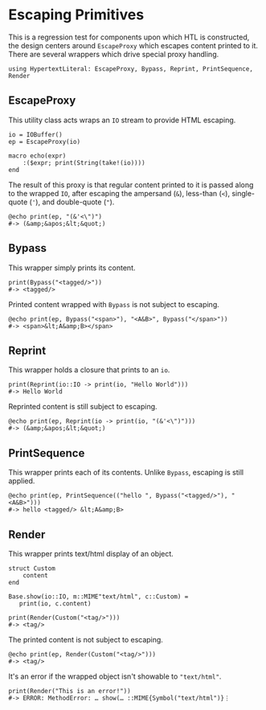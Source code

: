 # Escaping Primitives

This is a regression test for components upon which HTL is constructed,
the design centers around `EscapeProxy` which escapes content printed to
it. There are several wrappers which drive special proxy handling.

    using HypertextLiteral: EscapeProxy, Bypass, Reprint, PrintSequence, Render

## EscapeProxy

This utility class acts wraps an `IO` stream to provide HTML escaping.

    io = IOBuffer()
    ep = EscapeProxy(io)

    macro echo(expr)
        :($expr; print(String(take!(io))))
    end

The result of this proxy is that regular content printed to it is passed
along to the wrapped `IO`, after escaping the ampersand (`&`), less-than
(`<`), single-quote (`'`), and double-quote (`"`).

    @echo print(ep, "(&'<\")")
    #-> (&amp;&apos;&lt;&quot;)

## Bypass

This wrapper simply prints its content.

    print(Bypass("<tagged/>"))
    #-> <tagged/>

Printed content wrapped with `Bypass` is not subject to escaping.

    @echo print(ep, Bypass("<span>"), "<A&B>", Bypass("</span>"))
    #-> <span>&lt;A&amp;B></span>

## Reprint

This wrapper holds a closure that prints to an `io`.

    print(Reprint(io::IO -> print(io, "Hello World")))
    #-> Hello World

Reprinted content is still subject to escaping.

    @echo print(ep, Reprint(io -> print(io, "(&'<\")")))
    #-> (&amp;&apos;&lt;&quot;)

## PrintSequence

This wrapper prints each of its contents. Unlike `Bypass`, escaping is still applied.

    @echo print(ep, PrintSequence(("hello ", Bypass("<tagged/>"), " <A&B>")))
    #-> hello <tagged/> &lt;A&amp;B>


## Render

This wrapper prints text/html display of an object.

    struct Custom
        content
    end

    Base.show(io::IO, m::MIME"text/html", c::Custom) =
       print(io, c.content)

    print(Render(Custom("<tag/>")))
    #-> <tag/>

The printed content is not subject to escaping.

    @echo print(ep, Render(Custom("<tag/>")))
    #-> <tag/>

It's an error if the wrapped object isn't showable to `"text/html"`.

    print(Render("This is an error!"))
    #-> ERROR: MethodError: … show(… ::MIME{Symbol("text/html")}⋮
